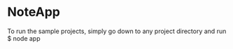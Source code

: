 # NoteApp


To run the sample projects, simply go down to any project directory and run 
$ node app
